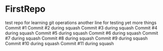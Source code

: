 # FirstRepo
test repo for learning git operations
another line for testing
yet more things
Commit #1
Commit #2 during squash
Commit #3 during squash
Commit #4 during squash
Commit #5 during squash
Commit #6 during squash
Commit #7 during squash
Commit #8 during squash
Commit #9 during squash
Commit #10 during squash
Commit #11 during squash
